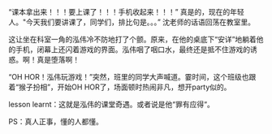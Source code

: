 “课本拿出来！！！要上课了！！！手机收起来！！！” 真是的，现在的年轻人。"今天我们要讲课了，同学们，排比句是。。。” 沈老师的话语回荡在教室里。

这让坐在科室一角的泓伟冷不防地打了个颤。原来，在他的桌底下“安详”地躺着他的手机，闭幕上还闪着游戏的界面。泓伟咽了咽口水，最终还是抵不住游戏的诱惑。啊！真是堕落啊！

“OH HOR！泓伟玩游戏！”突然，班里的同学大声喊道。霎时间，这个班级也跟着“猴子扮相”，开始OH HOR了，场面顿时热闹非凡，想开party似的。

lesson learnt：这就是泓伟的课堂奇遇。或者说是他“罪有应得“。

PS：真人正事，懂的人都懂。
